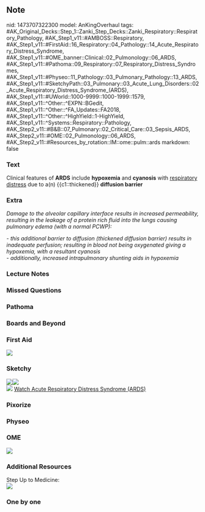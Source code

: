 ## Note
nid: 1473707322300
model: AnKingOverhaul
tags: #AK_Original_Decks::Step_1::Zanki_Step_Decks::Zanki_Respiratory::Respiratory_Pathology, #AK_Step1_v11::#AMBOSS::Respiratory, #AK_Step1_v11::#FirstAid::16_Respiratory::04_Pathology::14_Acute_Respiratory_Distress_Syndrome, #AK_Step1_v11::#OME_banner::Clinical::02_Pulmonology::06_ARDS, #AK_Step1_v11::#Pathoma::09_Respiratory::07_Respiratory_Distress_Syndromes, #AK_Step1_v11::#Physeo::11_Pathology::03_Pulmonary_Pathology::13_ARDS, #AK_Step1_v11::#SketchyPath::03_Pulmonary::03_Acute_Lung_Disorders::02_Acute_Respiratory_Distress_Syndrome_(ARDS), #AK_Step1_v11::#UWorld::1000-9999::1000-1999::1579, #AK_Step1_v11::^Other::^EXPN::BGedit, #AK_Step1_v11::^Other::^FA_Updates::FA2018, #AK_Step1_v11::^Other::^HighYield::1-HighYield, #AK_Step1_v11::^Systems::Respiratory::Pathology, #AK_Step2_v11::#B&B::07_Pulmonary::02_Critical_Care::03_Sepsis_ARDS, #AK_Step2_v11::#OME::02_Pulmonology::06_ARDS, #AK_Step2_v11::#Resources_by_rotation::IM::ome::pulm::ards
markdown: false

### Text
<div>
  Clinical features of <b>ARDS</b> include <b>hypoxemia</b> and
  <b>cyanosis</b> with <u>respiratory distress</u> due to a(n)
  {{c1::thickened}} <b>diffusion barrier</b>
</div>

### Extra
<i>Damage to the alveolar capillary interface results in increased
permeability, resulting in the leakage of a protein rich fluid into
the lungs causing pulmonary edema (with a normal PCWP):</i>
<div>
  <div>
    <i>- this additional barrier to diffusion (thickened diffusion
    barrier) results in inadequate perfusion;</i> <i>resulting in
    blood not being oxygenated giving a hypoxemia, with a resultant
    cyanosis</i>
  </div>
</div>
<div>
  <i>- additionally, increased intrapulmonary shunting aids in
  hypoxemia</i>
</div>

### Lecture Notes


### Missed Questions


### Pathoma


### Boards and Beyond


### First Aid
<img src="paste-751013686412122.jpg">

### Sketchy
<div><img src=
"Screen%20Shot%202020-01-28%20at%208.30.24%20AM.JPG"><img src=
"Screen%20Shot%202020-01-28%20at%208.30.14%20AM.JPG"></div><img src="Screen%20Shot%202019-12-29%20at%2011.25.30%20AM.JPG">
<a href=
"https://dashboard.sketchy.com/study/medical/courses/medical-pathophysiology/units/medical-pathophysiology-pulmonary/videos/medical-pathophysiology-pulmonary-acute-lung-disorders-acute-respiratory-distress-syndrome-ards?utm_source=anki&utm_medium=partnership&utm_campaign=february_update&utm_content=medical">
Watch Acute Respiratory Distress Syndrome (ARDS)</a>

### Pixorize


### Physeo


### OME
<div class="ome-widget">
  <a href=
  "https://onlinemeded.org/spa/pulmonology/ards/acquire?ref=anki"><img src="_OME_AnkiFlashcards_Lesson_1.png"></a>
</div>

### Additional Resources
<div>
  Step Up to Medicine:
</div>
<div><img src="paste-757035230560576.jpg"></div>

### One by one

